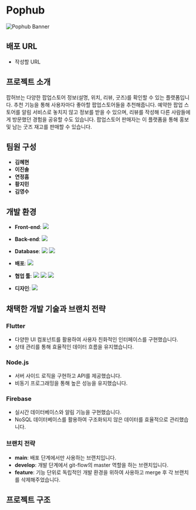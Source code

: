 # Pophub

![Pophub Banner](https://capsule-render.vercel.app/api?type=waving&color=0:ADD8E6,100:E6A3B3&height=300&section=header&text=Pophub&fontSize=70&fontColor=FFFFFF)

## 배포 URL
- 작성할 URL

## 프로젝트 소개

팝허브는 다양한 팝업스토어 정보(설명, 위치, 리뷰, 굿즈)를 확인할 수 있는 플랫폼입니다. 추천 기능을 통해 사용자마다 좋아할 팝업스토어들을 추천해줍니다. 예약한 팝업 스토어를 알림 서비스로 놓치지 않고 정보를 받을 수 있으며, 리뷰를 작성해 다른 사람들에게 방문했던 경험을 공유할 수도 있습니다. 팝업스토어 판매자는 이 플랫폼을 통해 홍보 및 남는 굿즈 재고를 판매할 수 있습니다.

## 팀원 구성

- **김혜현**
- **이진솔**
- **연정흠**
- **황지민**
- **김영수**

## 개발 환경

- **Front-end**:  <img src="https://img.shields.io/badge/flutter-02569B?style=flat&logo=flutter&logoColor=white"/>

- **Back-end**:  <img src="https://img.shields.io/badge/node.js-339933?style=flat&logo=Node.js&logoColor=white"/>

- **Database**: <img src="https://img.shields.io/badge/mysql-4479A1?style=flat&logo=mysql&logoColor=white"/> <img src="https://img.shields.io/badge/firebase-FFCA28?style=flat&logo=firebase&logoColor=black"/>
- **배포**: <img src="https://img.shields.io/badge/heroku-430098?style=flat&logo=heroku&logoColor=white"/>

- **협업 툴**: <img src="https://img.shields.io/badge/notion-ffffff?style=flat&logo=notion&logoColor=black"/> <img src="https://img.shields.io/badge/github-1c8139?style=flat&logo=github&logoColor=white"/> <img src="https://img.shields.io/badge/discord-5562ea?style=flat&logo=discord&logoColor=white"/>
- **디자인**: <img src="https://img.shields.io/badge/figma-430098?style=flat&logo=figma&logoColor=white"/>

## 채택한 개발 기술과 브랜치 전략

### Flutter

- 다양한 UI 컴포넌트를 활용하여 사용자 친화적인 인터페이스를 구현했습니다.
- 상태 관리를 통해 효율적인 데이터 흐름을 유지했습니다.

### Node.js

- 서버 사이드 로직을 구현하고 API를 제공했습니다.
- 비동기 프로그래밍을 통해 높은 성능을 유지했습니다.

### Firebase

- 실시간 데이터베이스와 알림 기능을 구현했습니다.
- NoSQL 데이터베이스를 활용하여 구조화되지 않은 데이터를 효율적으로 관리했습니다.

### 브랜치 전략

- **main**: 배포 단계에서만 사용하는 브랜치입니다.
- **develop**: 개발 단계에서 git-flow의 master 역할을 하는 브랜치입니다.
- **feature**: 기능 단위로 독립적인 개발 환경을 위하여 사용하고 merge 후 각 브랜치를 삭제해주었습니다.

## 프로젝트 구조

